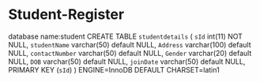 # Student-Register
database name:student
CREATE TABLE `studentdetails` (
  `sId` int(11) NOT NULL,
  `studentName` varchar(50) default NULL,
  `Address` varchar(100) default NULL,
  `contactNumber` varchar(50) default NULL,
  `Gender` varchar(20) default NULL,
  `DOB` varchar(50) default NULL,
  `joinDate` varchar(50) default NULL,
  PRIMARY KEY  (`sId`)
) ENGINE=InnoDB DEFAULT CHARSET=latin1
